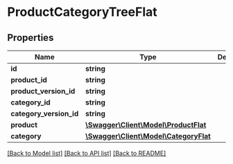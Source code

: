 # ProductCategoryTreeFlat

## Properties
Name | Type | Description | Notes
------------ | ------------- | ------------- | -------------
**id** | **string** |  | [optional] 
**product_id** | **string** |  | 
**product_version_id** | **string** |  | [optional] 
**category_id** | **string** |  | 
**category_version_id** | **string** |  | [optional] 
**product** | [**\Swagger\Client\Model\ProductFlat**](ProductFlat.md) |  | [optional] 
**category** | [**\Swagger\Client\Model\CategoryFlat**](CategoryFlat.md) |  | [optional] 

[[Back to Model list]](../../README.md#documentation-for-models) [[Back to API list]](../../README.md#documentation-for-api-endpoints) [[Back to README]](../../README.md)

